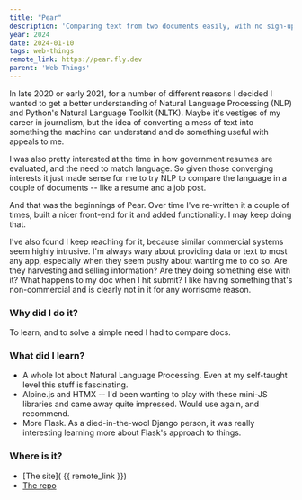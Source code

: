 ```yaml
---
title: "Pear"
description: 'Comparing text from two documents easily, with no sign-up or data sharing.'
year: 2024
date: 2024-01-10
tags: web-things
remote_link: https://pear.fly.dev
parent: 'Web Things'
---
```


In late 2020 or early 2021, for a number of different reasons I decided I wanted to get a better understanding of Natural Language Processing (NLP) and Python's Natural Language Toolkit (NLTK). Maybe it's vestiges of my career in journalism, but the idea of converting a mess of text into something the machine can understand and do something useful with appeals to me.

I was also pretty interested at the time in how government resumes are evaluated, and the need to match language. So given those converging interests it just made sense for me to try NLP to compare the language in a couple of documents -- like a resumé and a job post.

And that was the beginnings of Pear. Over time I've re-written it a couple of times, built a nicer front-end for it and added functionality. I may keep doing that.

I've also found I keep reaching for it, because similar commercial systems seem highly intrusive. I'm always wary about providing data or text to most any app, especially when they seem pushy about wanting me to do so. Are they harvesting and selling information? Are they doing something else with it? What happens to my doc when I hit submit? I like having something that's non-commercial and is clearly not in it for any worrisome reason.

### Why did I do it?

To learn, and to solve a simple need I had to compare docs.

### What did I learn?
- A whole lot about Natural Language Processing. Even at my self-taught level this stuff is fascinating.
- Alpine.js and HTMX -- I'd been wanting to play with these mini-JS libraries and came away quite impressed. Would use again, and recommend.
- More Flask. As a died-in-the-wool Django person, it was really interesting learning more about Flask's approach to things.

### Where is it?
- [The site]( {{ remote_link }})
- [The repo](https://github.com/tBaxter/pear)
